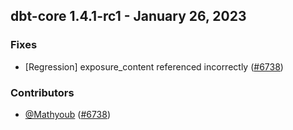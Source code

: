 ## dbt-core 1.4.1-rc1 - January 26, 2023

### Fixes

- [Regression] exposure_content referenced incorrectly ([#6738](https://github.com/dbt-labs/dbt-core/issues/6738))

### Contributors
- [@Mathyoub](https://github.com/Mathyoub) ([#6738](https://github.com/dbt-labs/dbt-core/issues/6738))
